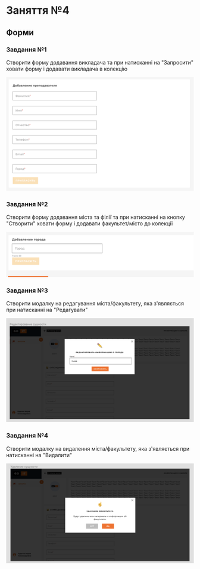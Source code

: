 # Заняття №4

## Форми

### Завдання №1

Створити форму додавання викладача та при натисканні на "Запросити" ховати форму і додавати викладача в колекцію

![tutorForm](/images/tutorForm.png)

### Завдання №2

Створити форму додавання міста та філії та при натисканні на кнопку "Створити" ховати форму і додавати факультет/місто до колекції

![cityForm](/images/cityForm.png)

### Завдання №3

Створити модалку на редагування міста/факультету, яка з'являється при натисканні на "Редагувати"

![edit](/images/edit.png)

### Завдання №4

Створити модалку на видалення міста/факультету, яка з'являється при натисканні на "Видалити"

![delete](/images/delete.png)
